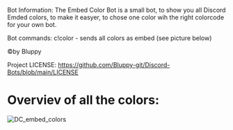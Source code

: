 Bot Information: The Embed Color Bot is a small bot, to show you all Discord Emded colors, to make it easyer, to chose one color wih the right colorcode for your own bot.

Bot commands: c!color - sends all colors as embed (see picture below)

©by Bluppy

Project LICENSE: https://github.com/Bluppy-git/Discord-Bots/blob/main/LICENSE

# Overviev of all the colors:

![DC_embed_colors](https://user-images.githubusercontent.com/69403210/117489923-750d4780-af6e-11eb-99cd-f3bc410272b7.png)
